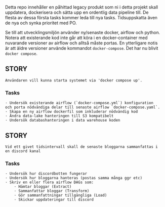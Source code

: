 Detta repo innehåller en påhittad legacy produkt som ni i detta projekt skall uppdatera, dockerisera och sätta upp en ordentlig data pipeline till. De flesta av dessa första tasks kommer leda till nya tasks. Tidsuppskatta även de nya och synka prioritet med PO. 

Se till att utvecklingsmiljön använder ny/senaste docker, airflow och python. Notera att existerande kod inte går att köra i en docker-container med nuvarande versioner av airflow och alltså måste portas. En ytterligare notis är att äldre versioner använde kommandot `docker-compose`. Det har nu blivit `docker compose`. 


## STORY
```
Användaren vill kunna starta systemet via 'docker compose up'.
``` 
### Tasks
    · Undersök existerande airflow (`docker-compose.yml`) konfiguration och porta nödvändiga delar till senaste airflow `docker-compose.yaml`.
    · Skapa en ny airflow dockerfil som inkluderar nödvändig kod
    · Ändra data-lake hanteringen till S3 kompatibelt
    · Undersök databashanteringen i data warehouse koden


## STORY
    Vid ett givet tidsintervall skall de senaste bloggarna sammanfattas i en discord kanal
### Tasks
    · Undersök hur discordbotten fungerar
    · Undersök hur bloggarna hanteras (postas samma många ggr etc)
    · Skriv en eller flera airflow DAGs som:
        · Hämtar bloggar (Extract)
        · Sammanfattar bloggar (Transform)
        · Gör sammanfattningar tillgängliga (Load)
        · Skickar uppdateringar till discord